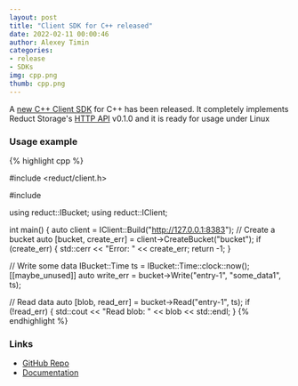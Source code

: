 ```yaml
---
layout: post
title: "Client SDK for C++ released"
date: 2022-02-11 00:00:46
author: Alexey Timin
categories:
- release
- SDKs
img: cpp.png
thumb: cpp.png
---
```


A [new C++ Client SDK][2] for C++ has been released. It completely implements 
Reduct Storage's [HTTP API](https://docs.reduct-storage.dev/http-api) v0.1.0 and it is ready for usage under Linux

<!--more-->

### Usage example

{% highlight cpp %}

#include <reduct/client.h>

#include <iostream>

using reduct::IBucket;
using reduct::IClient;

int main() {
  auto client = IClient::Build("http://127.0.0.1:8383");
  // Create a bucket
  auto [bucket, create_err] =
      client->CreateBucket("bucket");
  if (create_err) {
    std::cerr << "Error: " << create_err;
    return -1;
  }

  // Write some data
  IBucket::Time ts = IBucket::Time::clock::now();
  [[maybe_unused]] auto write_err = bucket->Write("entry-1", "some_data1", ts);

  // Read data
  auto [blob, read_err] = bucket->Read("entry-1", ts);
  if (!read_err) {
    std::cout << "Read blob: " <<  blob << std::endl;
  }
{% endhighlight %}

### Links

* [GitHub Repo][1]
* [Documentation][2]

[1]:https://github.com/reduct-storage/reduct-cpp
[2]:https://cpp.reduct-storage.dev
